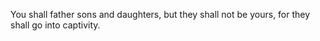 You shall father sons and daughters, but they shall not be yours, for they shall go into captivity.
